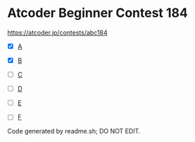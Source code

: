 # Atcoder Beginner Contest 184

https://atcoder.jp/contests/abc184

- [x] [A](https://atcoder.jp/contests/abc184/tasks/abc184_a)
- [x] [B](https://atcoder.jp/contests/abc184/tasks/abc184_b)
- [ ] [C](https://atcoder.jp/contests/abc184/tasks/abc184_c)
- [ ] [D](https://atcoder.jp/contests/abc184/tasks/abc184_d)
- [ ] [E](https://atcoder.jp/contests/abc184/tasks/abc184_e)
- [ ] [F](https://atcoder.jp/contests/abc184/tasks/abc184_f)


Code generated by readme.sh; DO NOT EDIT.
